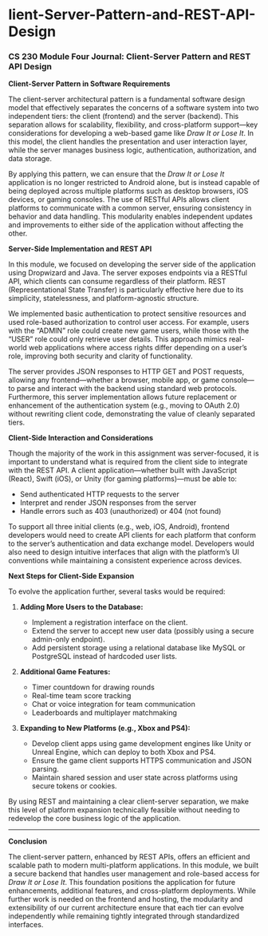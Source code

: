 # lient-Server-Pattern-and-REST-API-Design

### **CS 230 Module Four Journal: Client-Server Pattern and REST API Design**

**Client-Server Pattern in Software Requirements**

The client-server architectural pattern is a fundamental software design model that effectively separates the concerns of a software system into two independent tiers: the client (frontend) and the server (backend). This separation allows for scalability, flexibility, and cross-platform support—key considerations for developing a web-based game like *Draw It or Lose It*. In this model, the client handles the presentation and user interaction layer, while the server manages business logic, authentication, authorization, and data storage.

By applying this pattern, we can ensure that the *Draw It or Lose It* application is no longer restricted to Android alone, but is instead capable of being deployed across multiple platforms such as desktop browsers, iOS devices, or gaming consoles. The use of RESTful APIs allows client platforms to communicate with a common server, ensuring consistency in behavior and data handling. This modularity enables independent updates and improvements to either side of the application without affecting the other.

**Server-Side Implementation and REST API**

In this module, we focused on developing the server side of the application using Dropwizard and Java. The server exposes endpoints via a RESTful API, which clients can consume regardless of their platform. REST (Representational State Transfer) is particularly effective here due to its simplicity, statelessness, and platform-agnostic structure.

We implemented basic authentication to protect sensitive resources and used role-based authorization to control user access. For example, users with the “ADMIN” role could create new game users, while those with the “USER” role could only retrieve user details. This approach mimics real-world web applications where access rights differ depending on a user’s role, improving both security and clarity of functionality.

The server provides JSON responses to HTTP GET and POST requests, allowing any frontend—whether a browser, mobile app, or game console—to parse and interact with the backend using standard web protocols. Furthermore, this server implementation allows future replacement or enhancement of the authentication system (e.g., moving to OAuth 2.0) without rewriting client code, demonstrating the value of cleanly separated tiers.

**Client-Side Interaction and Considerations**

Though the majority of the work in this assignment was server-focused, it is important to understand what is required from the client side to integrate with the REST API. A client application—whether built with JavaScript (React), Swift (iOS), or Unity (for gaming platforms)—must be able to:

* Send authenticated HTTP requests to the server
* Interpret and render JSON responses from the server
* Handle errors such as 403 (unauthorized) or 404 (not found)

To support all three initial clients (e.g., web, iOS, Android), frontend developers would need to create API clients for each platform that conform to the server’s authentication and data exchange model. Developers would also need to design intuitive interfaces that align with the platform’s UI conventions while maintaining a consistent experience across devices.

**Next Steps for Client-Side Expansion**

To evolve the application further, several tasks would be required:

1. **Adding More Users to the Database:**

   * Implement a registration interface on the client.
   * Extend the server to accept new user data (possibly using a secure admin-only endpoint).
   * Add persistent storage using a relational database like MySQL or PostgreSQL instead of hardcoded user lists.

2. **Additional Game Features:**

   * Timer countdown for drawing rounds
   * Real-time team score tracking
   * Chat or voice integration for team communication
   * Leaderboards and multiplayer matchmaking

3. **Expanding to New Platforms (e.g., Xbox and PS4):**

   * Develop client apps using game development engines like Unity or Unreal Engine, which can deploy to both Xbox and PS4.
   * Ensure the game client supports HTTPS communication and JSON parsing.
   * Maintain shared session and user state across platforms using secure tokens or cookies.

By using REST and maintaining a clear client-server separation, we make this level of platform expansion technically feasible without needing to redevelop the core business logic of the application.

---

**Conclusion**

The client-server pattern, enhanced by REST APIs, offers an efficient and scalable path to modern multi-platform applications. In this module, we built a secure backend that handles user management and role-based access for *Draw It or Lose It*. This foundation positions the application for future enhancements, additional features, and cross-platform deployments. While further work is needed on the frontend and hosting, the modularity and extensibility of our current architecture ensure that each tier can evolve independently while remaining tightly integrated through standardized interfaces.
